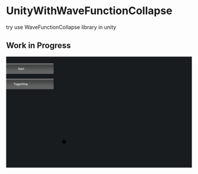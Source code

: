 # UnityWithWaveFunctionCollapse
try use WaveFunctionCollapse library in unity

## Work in Progress
![](wfc_3d.gif)
